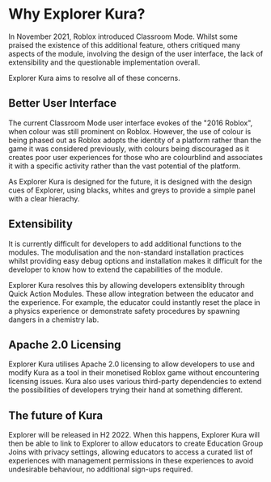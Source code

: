 # Why Explorer Kura?

In November 2021, Roblox introduced Classroom Mode. Whilst some praised the existence of this additional feature, others critiqued many aspects of the module, involving the design of the user interface, the lack of extensibility and the questionable implementation overall.

Explorer Kura aims to resolve all of these concerns.

## Better User Interface

The current Classroom Mode user interface evokes of the "2016 Roblox", when colour was still prominent on Roblox. However, the use of colour is being phased out as Roblox adopts the identity of a platform rather than the game it was considered previously, with colours being discouraged as it creates poor user experiences for those who are colourblind and associates it with a specific activity rather than the vast potential of the platform.

As Explorer Kura is designed for the future, it is designed with the design cues of Explorer, using blacks, whites and greys to provide a simple panel with a clear hierachy.

## Extensibility

It is currently difficult for developers to add additional functions to the modules. The modulisation and the non-standard installation practices whilst providing easy debug options and installation makes it difficult for the developer to know how to extend the capabilities of the module.

Explorer Kura resolves this by allowing developers extensiblity through Quick Action Modules. These allow integration between the educator and the experience. For example, the educator could instantly reset the place in a physics experience or demonstrate safety procedures by spawning dangers in a chemistry lab.

## Apache 2.0 Licensing

Explorer Kura utilises Apache 2.0 licensing to allow developers to use and modify Kura as a tool in their monetised Roblox game without encountering licensing issues. Kura also uses various third-party dependencies to extend the possibilities of developers trying their hand at something different.

## The future of Kura

Explorer will be released in H2 2022. When this happens, Explorer Kura will then be able to link to Explorer to allow educators to create Education Group Joins with privacy settings, allowing educators to access a curated list of experiences with management permissions in these experiences to avoid undesirable behaviour, no additional sign-ups required.